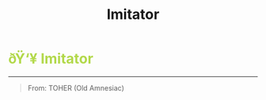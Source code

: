 ﻿---
lang: en-US
title: Imitator
prev:
next:
---

# <font color="#b3d94c">ðŸ‘¥ <b>Imitator</b></font> <Badge text="Experimental" type="tip" vertical="middle"/>
---

> From: TOHER (Old Amnesiac)
